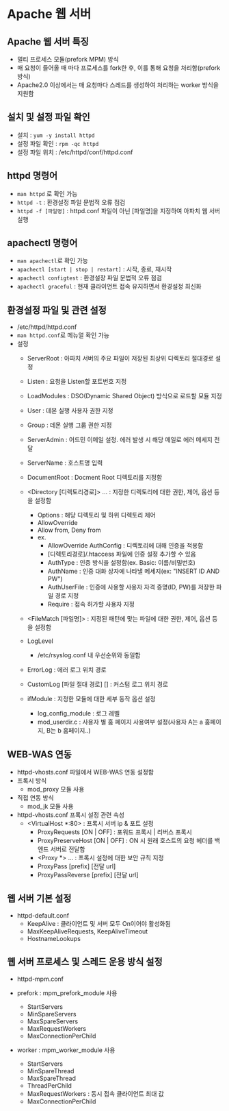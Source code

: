 # Apache 웹 서버

## Apache 웹 서버 특징
- 멀티 프로세스 모듈(prefork MPM) 방식
- 매 요청이 들어올 때 마다 프로세스를 fork한 후, 이를 통해 요청을 처리함(prefork 방식)
- Apache2.0 이상에서는 매 요청마다 스레드를 생성하여 처리하는 worker 방식을 지원함

## 설치 및 설정 파일 확인
- 설치 : ```yum -y install httpd```
- 설정 파일 확인 : ```rpm -qc httpd```
- 설정 파일 위치 : /etc/httpd/conf/httpd.conf

## httpd 명령어
- ```man httpd``` 로 확인 가능
- ```httpd -t``` : 환경설정 파일 문법적 오류 점검
- ```httpd -f [파일명]``` : httpd.conf 파일이 아닌 [파일명]을 지정하여 아파치 웹 서버 실행

## apachectl 명령어
- ```man apachectl```로 확인 가능
- ```apachectl [start | stop | restart]``` : 시작, 종료, 재시작
- ```apachectl configtest``` : 환경설장 파일 문법적 오류 점검
- ```apachectl graceful``` : 현재 클라이언트 접속 유지하면서 환경설정 최신화


## 환경설정 파일 및 관련 설정
- /etc/httpd/httpd.conf
- ```man httpd.conf```로 메뉴얼 확인 가능
- 설정
  - ServerRoot : 아파치 서버의 주요 파일이 저장된 최상위 디렉토리 절대경로 설정
  - Listen : 요청을 Listen할 포트번호 지정
  - LoadModules : DSO(Dynamic Shared Object) 방식으로 로드할 모듈 지정
  - User : 데몬 실행 사용자 권한 지정
  - Group : 데몬 실행 그룹 권한 지정
  - ServerAdmin : 어드민 이메일 설정. 에러 발생 시 해당 메일로 에러 메세지 전달
  - ServerName : 호스트명 입력
  - DocumentRoot : Docment Root 디렉토리를 지정함
  - <Directory [디렉토리경로]> ... : 지정한 디렉토리에 대한 권한, 제어, 옵션 등을 설정함
    - Options : 해당 디렉토리 및 하위 디렉토리 제어
    - AllowOverride
    - Allow from, Deny from
    - ex.
      - AllowOverride AuthConfig : 디렉토리에 대해 인증을 적용함
      - [디렉토리경로]/.htaccess 파일에 인증 설정 추가할 수 있음
      - AuthType : 인증 방식을 설정함(ex. Basic: 이름/비밀번호)
      - AuthName : 인증 대화 상자에 나타낼 메세지(ex: "INSERT ID AND PW")
      - AuthUserFile : 인증에 사용할 사용자 자격 증명(ID, PW)를 저장한 파일 경로 지정
      - Require : 접속 허가할 사용자 지정


  - <FileMatch [파일명]> : 지정된 패턴에 맞는 파일에 대한 권한, 제어, 옵션 등을 설정함
  - LogLevel
    - /etc/rsyslog.conf 내 우선순위와 동일함
  - ErrorLog : 에러 로그 위치 경로
  - CustomLog [파일 절대 경로] [] : 커스텀 로그 위치 경로
  - ifModule : 지정한 모듈에 대한 세부 동작 옵션 설정
    - log_config_module : 로그 레벨
    - mod_userdir.c : 사용자 별 홈 페이지 사용여부 설정(사용자 A는 a 홈페이지, B는 b 홈페이지..)

## WEB-WAS 연동
- httpd-vhosts.conf 파일에서 WEB-WAS 연동 설정함
- 프록시 방식
  - mod_proxy 모듈 사용
- 직접 연동 방식
  - mod_jk 모듈 사용
- httpd-vhosts.conf 프록시 설정 관련 속성
  - <VirtualHost *:80> : 프록시 서버 ip & 포트 설정
    - ProxyRequests [ON | OFF] : 포워드 프록시 | 리버스 프록시
    - ProxyPreserveHost [ON | OFF] : ON 시 원래 호스트의 요청 헤더를 백엔드 서버로 전달함
    - <Proxy *> ... </Proxy> : 프록시 설정에 대한 보안 규칙 지정
    - ProxyPass [prefix] [전달 url]
    - ProxyPassReverse [prefix] [전달 url]

## 웹 서버 기본 설정
- httpd-default.conf
  - KeepAlive : 클라이언트 및 서버 모두 On이어야 활성화됨
  - MaxKeepAliveRequests, KeepAliveTimeout
  - HostnameLookups

## 웹 서버 프로세스 및 스레드 운용 방식 설정
- httpd-mpm.conf
- prefork : mpm_prefork_module 사용
  - StartServers
  - MinSpareServers
  - MaxSpareServers
  - MaxRequestWorkers
  - MaxConnectionPerChild

- worker : mpm_worker_module 사용
  - StartServers
  - MinSpareThread
  - MaxSpareThread
  - ThreadPerChild
  - MaxRequestWorkers : 동시 접속 클라이언트 최대 값
  - MaxConnectionPerChild

















